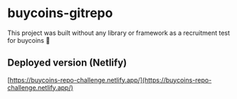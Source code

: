 # buycoins-gitrepo

This project was built without any library or framework as a recruitment test for buycoins 🙏

## Deployed version (Netlify)

[https://buycoins-repo-challenge.netlify.app/](https://buycoins-repo-challenge.netlify.app/)

